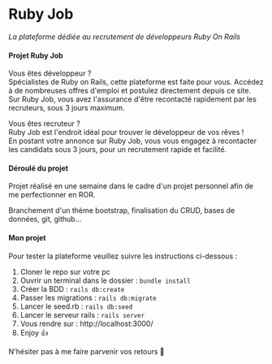 # Ruby Job
*La plateforme dédiée au recrutement de développeurs Ruby On Rails*

#### Projet Ruby Job
Vous êtes développeur ?  
Spécialistes de Ruby on Rails, cette plateforme est faite pour vous. Accédez à de nombreuses offres d'emploi et postulez directement depuis ce site.  
Sur Ruby Job, vous avez l'assurance d'être recontacté rapidement par les recruteurs, sous 3 jours maximum.

Vous êtes recruteur ?  
Ruby Job est l'endroit idéal pour trouver le développeur de vos rêves !  
En postant votre annonce sur Ruby Job, vous vous engagez à recontacter les candidats sous 3 jours, pour un recrutement rapide et facilité.

#### Déroulé du projet

Projet réalisé en une semaine dans le cadre d'un projet personnel afin de me perfectionner en ROR.

Branchement d'un thème bootstrap, finalisation du CRUD, bases de données, git, github...

#### Mon projet

Pour tester la plateforme veuillez suivre les instructions ci-dessous :  

1. Cloner le repo sur votre pc
2. Ouvrir un terminal dans le dossier : `bundle install`
3. Créer la BDD : `rails db:create`
4. Passer les migrations : `rails db:migrate`
5. Lancer le seed.rb : `rails db:seed`
6. Lancer le serveur rails : `rails server`
7. Vous rendre sur : http://localhost:3000/
8. Enjoy 👍  

N'hésiter pas à me faire parvenir vos retours 📨
